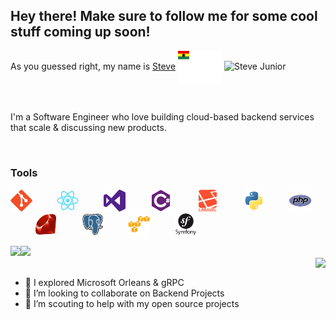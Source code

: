 ## Hey there! Make sure to follow me for some cool stuff coming up soon!

As you guessed right, my name is [Steve](www.stevejunior.com) <img src="https://github.com/kojoYeboah53i/kojoyeboah53i/blob/main/flag-of-ghana.svg" width="70px" align="center"> <a align="left"> <img src="https://komarev.com/ghpvc/?username=Steve-Junior&label=Views&color=blue&style=plastic" alt="Steve Junior" /> </a>

<br/>
 
I'm a Software Engineer who love building cloud-based backend services that scale & discussing new products.

<br/>



### Tools

<img src="https://github.com/devicons/devicon/blob/master/icons/git/git-original.svg" width="35px">&nbsp;&nbsp;&nbsp;&nbsp;&nbsp;&nbsp;&nbsp;&nbsp;&nbsp;
<img src="https://github.com/devicons/devicon/blob/master/icons/react/react-original.svg" width="35px">&nbsp;&nbsp;&nbsp;&nbsp;&nbsp;&nbsp;&nbsp;&nbsp;&nbsp;
<img src="https://github.com/devicons/devicon/blob/master/icons/visualstudio/visualstudio-plain.svg" width="35px">&nbsp;&nbsp;&nbsp;&nbsp;&nbsp;&nbsp;&nbsp;&nbsp;&nbsp;
<img src="https://github.com/devicons/devicon/blob/master/icons/csharp/csharp-plain.svg" width="35px">&nbsp;&nbsp;&nbsp;&nbsp;&nbsp;&nbsp;&nbsp;&nbsp;&nbsp;
<img src="https://github.com/devicons/devicon/blob/master/icons/laravel/laravel-plain-wordmark.svg" width="35px">&nbsp;&nbsp;&nbsp;&nbsp;&nbsp;&nbsp;&nbsp;&nbsp;&nbsp;
<img src="https://github.com/devicons/devicon/blob/master/icons/python/python-original.svg" width="35px">&nbsp;&nbsp;&nbsp;&nbsp;&nbsp;&nbsp;&nbsp;&nbsp;&nbsp;
<img src="https://github.com/devicons/devicon/blob/master/icons/php/php-original.svg" width="35px">&nbsp;&nbsp;&nbsp;&nbsp;&nbsp;&nbsp;&nbsp;&nbsp;&nbsp;
<img src="https://github.com/devicons/devicon/blob/master/icons/ruby/ruby-original.svg" width="35px">&nbsp;&nbsp;&nbsp;&nbsp;&nbsp;&nbsp;&nbsp;&nbsp;&nbsp;
<img src="https://github.com/devicons/devicon/blob/master/icons/postgresql/postgresql-original.svg" width="35px">&nbsp;&nbsp;&nbsp;&nbsp;&nbsp;&nbsp;&nbsp;&nbsp;&nbsp;
<img src="https://github.com/devicons/devicon/blob/master/icons/amazonwebservices/amazonwebservices-original.svg" width="35px">&nbsp;&nbsp;&nbsp;&nbsp;&nbsp;&nbsp;&nbsp;&nbsp;&nbsp;
<img src="https://github.com/devicons/devicon/blob/master/icons/symfony/symfony-original-wordmark.svg" width="35px">&nbsp;&nbsp;&nbsp;&nbsp;&nbsp;&nbsp;&nbsp;&nbsp;&nbsp;
<br/>

 <div align="left">
  <img align="left" height='200px' src="https://github-readme-stats.vercel.app/api?username=steve-junior&show_icons=true&include_all_commits=true&theme=dracula&count_private=true"/>
</div>
<img  src="https://github-readme-streak-stats.herokuapp.com/?user=steve-junior&theme=dracula" />
<br/>

<a href="https://github.com/steve-junior">
  <img align="right" src="https://github-readme-stats.vercel.app/api/top-langs/?username=steve-junior&layout=compact&theme=dracula&count_private=true&langs_count=10" />
</a> 
<br/>

- 🌱 I explored Microsoft Orleans & gRPC
- 👯 I’m looking to collaborate on Backend Projects
- 🤔 I’m scouting to help with my open source projects
